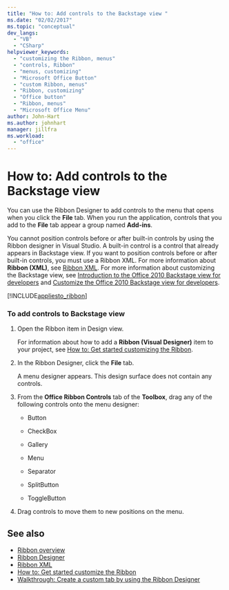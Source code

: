 ```yaml
---
title: "How to: Add controls to the Backstage view "
ms.date: "02/02/2017"
ms.topic: "conceptual"
dev_langs:
  - "VB"
  - "CSharp"
helpviewer_keywords:
  - "customizing the Ribbon, menus"
  - "controls, Ribbon"
  - "menus, customizing"
  - "Microsoft Office Button"
  - "custom Ribbon, menus"
  - "Ribbon, customizing"
  - "Office button"
  - "Ribbon, menus"
  - "Microsoft Office Menu"
author: John-Hart
ms.author: johnhart
manager: jillfra
ms.workload:
  - "office"
---
```

# How to: Add controls to the Backstage view
  You can use the Ribbon Designer to add controls to the menu that opens when you click the **File** tab. When you run the application, controls that you add to the **File** tab appear a group named **Add-ins**.

 You cannot position controls before or after built-in controls by using the Ribbon designer in Visual Studio. A built-in control is a control that already appears in Backstage view. If you want to position controls before or after built-in controls, you must use a Ribbon XML. For more information about **Ribbon (XML)**, see [Ribbon XML](../vsto/ribbon-xml.md). For more information about customizing the Backstage view, see [Introduction to the Office 2010 Backstage view for developers](http://go.microsoft.com/fwlink/?LinkId=182189) and [Customize the Office 2010 Backstage view for developers](http://go.microsoft.com/fwlink/?LinkId=182188).

 [!INCLUDE[appliesto_ribbon](../vsto/includes/appliesto-ribbon-md.md)]

### To add controls to Backstage view

1. Open the Ribbon item in Design view.

     For information about how to add a **Ribbon (Visual Designer)** item to your project, see [How to: Get started customizing the Ribbon](../vsto/how-to-get-started-customizing-the-ribbon.md).

2. In the Ribbon Designer, click the **File** tab.

     A menu designer appears. This design surface does not contain any controls.

3. From the **Office Ribbon Controls** tab of the **Toolbox**, drag any of the following controls onto the menu designer:

    -   Button

    -   CheckBox

    -   Gallery

    -   Menu

    -   Separator

    -   SplitButton

    -   ToggleButton

4. Drag controls to move them to new positions on the menu.

## See also
- [Ribbon overview](../vsto/ribbon-overview.md)
- [Ribbon Designer](../vsto/ribbon-designer.md)
- [Ribbon XML](../vsto/ribbon-xml.md)
- [How to: Get started customize the Ribbon](../vsto/how-to-get-started-customizing-the-ribbon.md)
- [Walkthrough: Create a custom tab by using the Ribbon Designer](../vsto/walkthrough-creating-a-custom-tab-by-using-the-ribbon-designer.md)
